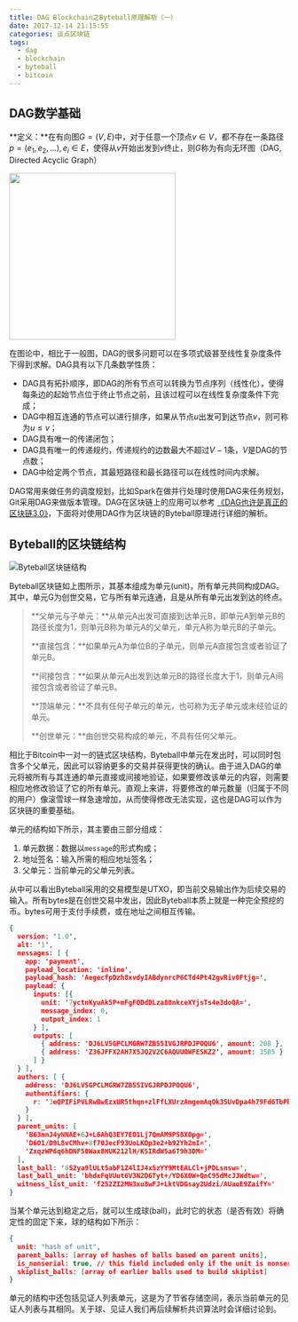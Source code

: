 ```yaml
---
title: DAG Blockchain之Byteball原理解析（一）
date: 2017-12-14 21:15:55
categories: 谈点区块链
tags:
  - dag
  - blockchain
  - byteball
  - bitcoin
---
```


 

## DAG数学基础

**定义：**在有向图$G=(V, E)$中，对于任意一个顶点$v \in V$，都不存在一条路径$p=(e_1,e_2,\dots), e_i\in E$，使得从$v$开始出发到$v$终止，则$G$称为有向无环图（DAG, Directed Acyclic Graph）

<img src="http://oc7urqs4c.bkt.clouddn.com/2017-12-08-dag.png" width="300px" />

在图论中，相比于一般图，DAG的很多问题可以在多项式级甚至线性复杂度条件下得到求解。DAG具有以下几条数学性质：

- DAG具有拓扑顺序，即DAG的所有节点可以转换为节点序列（线性化），使得每条边的起始节点位于终止节点之前，且该过程可以在线性复杂度条件下完成；
- DAG中相互连通的节点可以进行排序，如果从节点$u$出发可到达节点$v$，则可称为$u\le v$；
- DAG具有唯一的传递闭包；
- DAG具有唯一的传递规约，传递规约的边数最大不超过$V-1$条，$V$是DAG的节点数；
- DAG中给定两个节点，其最短路径和最长路径可以在线性时间内求解。

DAG常用来做任务的调度规划，比如Spark在做并行处理时使用DAG来任务规划，Git采用DAG来做版本管理。DAG在区块链上的应用可以参考 [《DAG也许是真正的区块链3.0》](http://mp.weixin.qq.com/s/nSTNI9LXWh7QTPX7NTuupw)，下面将对使用DAG作为区块链的Byteball原理进行详细的解析。



## Byteball的区块链结构



![Byteball区块链结构](http://oc7urqs4c.bkt.clouddn.com/2017-12-12-%E5%B1%8F%E5%B9%95%E5%BF%AB%E7%85%A7%202017-12-12%2020.07.48.png)

Byteball区块链如上图所示，其基本组成为单元(unit)，所有单元共同构成DAG。其中，单元G为创世交易，它与所有单元连通，且是从所有单元出发到达的终点。

> **父单元与子单元：**从单元A出发可直接到达单元B，即单元A到单元B的路径长度为1，则单元B称为单元A的父单元，单元A称为单元B的子单元。
>
> **直接包含：**如果单元A为单位B的子单元，则单元A直接包含或者验证了单元B。
>
> **间接包含：**如果从单元A出发到达单元B的路径长度大于1，则单元A间接包含或者验证了单元B。
>
> **顶端单元：**不具有任何子单元的单元，也可称为无子单元或未经验证的单元。
>
> **创世单元：**由创世交易构成的单元，不具有任何父单元。

相比于Bitcoin中一对一的链式区块结构，Byteball中单元在发出时，可以同时包含多个父单元，因此可以容纳更多的交易并获得更快的确认。由于进入DAG的单元将被所有与其连通的单元直接或间接地验证，如果要修改该单元的内容，则需要相应地修改验证了它的所有单元。直观上来讲，将要修改的单元数量（归属于不同的用户）像滚雪球一样急速增加，从而使得修改无法实现，这也是DAG可以作为区块链的重要基础。

单元的结构如下所示，其主要由三部分组成：

1. 单元数据：数据以`message`的形式构成；
2. 地址签名：输入所需的相应地址签名；
3. 父单元：当前单元的父单元列表。

从中可以看出Byteball采用的交易模型是UTXO，即当前交易输出作为后续交易的输入。所有bytes是在创世交易中发出，因此Byteball本质上就是一种完全预挖的币。bytes可用于支付手续费，或在地址之间相互传输。

```json
{
  version: '1.0',
  alt: '1',
  messages: [ {
    app: 'payment',
    payload_location: 'inline',
    payload_hash: 'AegecfpDzh8xvdyIABdynrcP6CTd4Pt42gvRiv0Ftjg=', 
    payload: {
      inputs: [{
        unit: '7yctnKyuAk5P+mFgFQDdDLza88nkceXYjsTs4e3doQA=', 
        message_index: 0,
        output_index: 1
      } ],
      outputs: [
        { address: 'DJ6LV5GPCLMGRW7ZB55IVGJRPDJPOQU6', amount: 208 },
        { address: 'Z36JFFX2AH7X5JQ2V2C6AQUUOWFESKZ2', amount: 3505 }
      ] }
  } ],
  authors: [ {
    address: 'DJ6LV5GPCLMGRW7ZB55IVGJRPDJPOQU6', 
    authentifiers: {
      r: '3eQPIFiPVLRwBwEzxUR5thqn+zlFfLXUrzAmgemAqOk35UvDpa4h79Fd6TbPbGfb8VMiJzqdNGHCKyAjl786mw=='
    } 
  } ],
  parent_units: [ 
    'B63mnJ4yNNAE+6J+L6AhQ3EY7EO1Lj7QmAM9PS8X0pg=',
    'D6O1/D9L8vCMhv+8f70JecF93UoLKDp3e2+b92Yh2mI=',
    'ZxqzWP6q6hDNF50Wax8HUK212lH/KSIRdW5a6T9h3DM='
  ],
  last_ball: '8S2ya9lULt5abF1Z4lIJ4x5zYY9MtEALCl+jPDLsnsw=', 
  last_ball_unit: 'bhdxFqVUut6V3N2D6Tyt+/YD6X0W+QnC95dMcJJWdtw=', 
  witness_list_unit: 'f252ZI2MN3xu8wFJ+LktVDGsay2Udzi/AUauE9ZaifY='
}
```

当某个单元达到稳定之后，就可以生成球(ball)，此时它的状态（是否有效）将确定性的固定下来，球的结构如下所示：

```json
{
  unit: "hash of unit",
  parent_balls: [array of hashes of balls based on parent units], 
  is_nonserial: true, // this field included only if the unit is nonserial
  skiplist_balls: [array of earlier balls used to build skiplist]
}
```

单元的结构中还包括见证人列表单元，这是为了节省存储空间，表示当前单元的见证人列表与其相同。关于球、见证人我们再后续解析共识算法时会详细讨论到。



